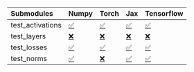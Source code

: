 | Submodules       | Numpy                                                                                                                           | Torch                                                                                                                           | Jax                                                                                                                             | Tensorflow                                                                                                                      |
|:-----------------|:--------------------------------------------------------------------------------------------------------------------------------|:--------------------------------------------------------------------------------------------------------------------------------|:--------------------------------------------------------------------------------------------------------------------------------|:--------------------------------------------------------------------------------------------------------------------------------|
| test_activations | <a href="https://github.com/unifyai/ivy/runs/7969176360?check_suite_focus=true" rel="noopener noreferrer" target="_blank">✅</a> | <a href="https://github.com/unifyai/ivy/runs/7969176875?check_suite_focus=true" rel="noopener noreferrer" target="_blank">✅</a> | <a href="https://github.com/unifyai/ivy/runs/7969177364?check_suite_focus=true" rel="noopener noreferrer" target="_blank">✅</a> | <a href="https://github.com/unifyai/ivy/runs/7969177992?check_suite_focus=true" rel="noopener noreferrer" target="_blank">✅</a> |
| test_layers      | <a href="https://github.com/unifyai/ivy/runs/7969176473?check_suite_focus=true" rel="noopener noreferrer" target="_blank">❌</a> | <a href="https://github.com/unifyai/ivy/runs/7969176982?check_suite_focus=true" rel="noopener noreferrer" target="_blank">❌</a> | <a href="https://github.com/unifyai/ivy/runs/7969177501?check_suite_focus=true" rel="noopener noreferrer" target="_blank">❌</a> | <a href="https://github.com/unifyai/ivy/runs/7969178128?check_suite_focus=true" rel="noopener noreferrer" target="_blank">❌</a> |
| test_losses      | <a href="https://github.com/unifyai/ivy/runs/7969176629?check_suite_focus=true" rel="noopener noreferrer" target="_blank">✅</a> | <a href="https://github.com/unifyai/ivy/runs/7969177111?check_suite_focus=true" rel="noopener noreferrer" target="_blank">✅</a> | <a href="https://github.com/unifyai/ivy/runs/7969177643?check_suite_focus=true" rel="noopener noreferrer" target="_blank">✅</a> | <a href="https://github.com/unifyai/ivy/runs/7969178309?check_suite_focus=true" rel="noopener noreferrer" target="_blank">✅</a> |
| test_norms       | <a href="https://github.com/unifyai/ivy/runs/7969176765?check_suite_focus=true" rel="noopener noreferrer" target="_blank">✅</a> | <a href="https://github.com/unifyai/ivy/runs/7969177221?check_suite_focus=true" rel="noopener noreferrer" target="_blank">❌</a> | <a href="https://github.com/unifyai/ivy/runs/7969177827?check_suite_focus=true" rel="noopener noreferrer" target="_blank">✅</a> | <a href="https://github.com/unifyai/ivy/runs/7969178463?check_suite_focus=true" rel="noopener noreferrer" target="_blank">✅</a> |
